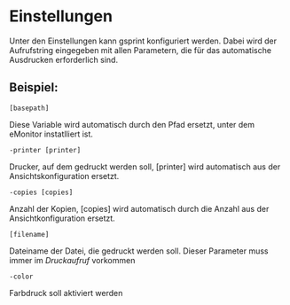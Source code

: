 # Einstellungen

Unter den Einstellungen kann gsprint konfiguriert werden. Dabei wird der Aufrufstring eingegeben mit allen Parametern, 
die für das automatische Ausdrucken erforderlich sind.

## Beispiel:

    [basepath]

Diese Variable wird automatisch durch den Pfad ersetzt, unter dem eMonitor instatlliert ist.

    -printer [printer]

Drucker, auf dem gedruckt werden soll, \[printer\] wird automatisch aus der Ansichtskonfiguration ersetzt.

    -copies [copies]

Anzahl der Kopien, \[copies\] wird automatisch durch die Anzahl aus der Ansichtkonfiguration ersetzt.


    [filename]

Dateiname der Datei, die gedruckt werden soll. Dieser Parameter muss immer im *Druckaufruf* vorkommen

    -color

Farbdruck soll aktiviert werden
